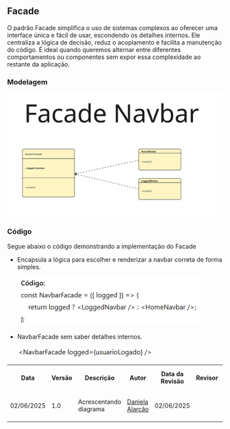 ## Facade
O padrão Facade simplifica o uso de sistemas complexos ao oferecer uma interface única e fácil de usar, escondendo os detalhes internos. Ele centraliza a lógica de decisão, reduz o acoplamento e facilita a manutenção do código. É ideal quando queremos alternar entre diferentes comportamentos ou componentes sem expor essa complexidade ao restante da aplicação.

### Modelagem 
![Modelagem do Facade](../../../../facade.png)

### Código 
Segue abaixo o código demonstrando a implementação do Facade

- Encapsula a lógica para escolher e renderizar a navbar correta de forma simples.<br><br>
![Modelagem do Command](../../../../facade01.png)

- NavbarFacade sem saber detalhes internos.<br><br>
![Modelagem do Command](../../../../facade02.png)

<div align="center">
    <table>
        <tr>
            <th>Data</th>
            <th>Versão</th>
            <th>Descrição</th>
            <th>Autor</th>
            <th>Data da Revisão</th>
            <th>Revisor</th>
            <th>Descrição de Revisão</th>
        </tr>
        <tr>
            <td>02/06/2025</td>
            <td>1.0</td>
            <td>Acrescentando diagrama</td>
            <td><a href="https://github.com/daniela.alarcao">Daniela Alarcão</a></td>
            <td>02/06/2025</td>
            <td><a href="https://github.com/arthur-suares"></a></td>
            <td>Criação de página + conteúdo</td>
        </tr>
    </table>
</div>